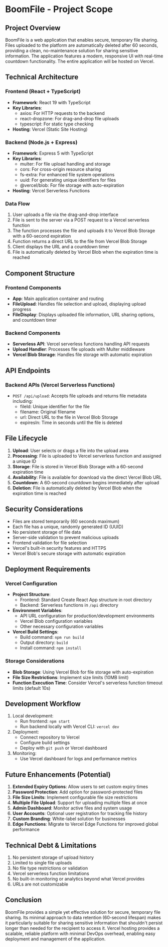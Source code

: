 # BoomFile - Project Scope

## Project Overview

BoomFile is a web application that enables secure, temporary file sharing. Files uploaded to the platform are automatically deleted after 60 seconds, providing a clean, no-maintenance solution for sharing sensitive information. The application features a modern, responsive UI with real-time countdown functionality. The entire application will be hosted on Vercel.

## Technical Architecture

### Frontend (React + TypeScript)
- **Framework**: React 19 with TypeScript
- **Key Libraries**:
  - axios: For HTTP requests to the backend
  - react-dropzone: For drag-and-drop file uploads
  - typescript: For static type checking
- **Hosting**: Vercel (Static Site Hosting)

### Backend (Node.js + Express)
- **Framework**: Express 5 with TypeScript
- **Key Libraries**:
  - multer: For file upload handling and storage
  - cors: For cross-origin resource sharing
  - fs-extra: For enhanced file system operations
  - uuid: For generating unique identifiers for files
  - @vercel/blob: For file storage with auto-expiration
- **Hosting**: Vercel Serverless Functions

### Data Flow
1. User uploads a file via the drag-and-drop interface
2. File is sent to the server via a POST request to a Vercel serverless function
3. The function processes the file and uploads it to Vercel Blob Storage with a 60-second expiration
4. Function returns a direct URL to the file from Vercel Blob Storage
5. Client displays the URL and a countdown timer
6. File is automatically deleted by Vercel Blob when the expiration time is reached

## Component Structure

### Frontend Components
- **App**: Main application container and routing
- **FileUpload**: Handles file selection and upload, displaying upload progress
- **FileDisplay**: Displays uploaded file information, URL sharing options, and countdown timer

### Backend Components
- **Serverless API**: Vercel serverless functions handling API requests
- **Upload Handler**: Processes file uploads with Multer middleware
- **Vercel Blob Storage**: Handles file storage with automatic expiration

## API Endpoints

### Backend APIs (Vercel Serverless Functions)
- `POST /api/upload`: Accepts file uploads and returns file metadata including:
  - fileId: Unique identifier for the file
  - filename: Original filename
  - url: Direct URL to the file in Vercel Blob Storage
  - expiresIn: Time in seconds until the file is deleted

## File Lifecycle

1. **Upload**: User selects or drags a file into the upload area
2. **Processing**: File is uploaded to Vercel serverless function and assigned a unique ID
3. **Storage**: File is stored in Vercel Blob Storage with a 60-second expiration time
4. **Availability**: File is available for download via the direct Vercel Blob URL
5. **Countdown**: A 60-second countdown begins immediately after upload
6. **Deletion**: File is automatically deleted by Vercel Blob when the expiration time is reached

## Security Considerations

- Files are stored temporarily (60 seconds maximum)
- Each file has a unique, randomly generated ID (UUID)
- No persistent storage of file data
- Server-side validation to prevent malicious uploads
- Frontend validation for file selection
- Vercel's built-in security features and HTTPS
- Vercel Blob's secure storage with automatic expiration

## Deployment Requirements

### Vercel Configuration
- **Project Structure**: 
  - Frontend: Standard Create React App structure in root directory
  - Backend: Serverless functions in `/api` directory
- **Environment Variables**:
  - API URL configuration for production/development environments
  - Vercel Blob configuration variables
  - Other necessary configuration variables
- **Vercel Build Settings**:
  - Build command: `npm run build`
  - Output directory: `build`
  - Install command: `npm install`

### Storage Considerations
- **Blob Storage**: Using Vercel Blob for file storage with auto-expiration
- **File Size Restrictions**: Implement size limits (10MB limit)
- **Function Execution Time**: Consider Vercel's serverless function timeout limits (default 10s)

## Development Workflow

1. Local development:
   - Run frontend: `npm start`
   - Run backend locally with Vercel CLI: `vercel dev`
2. Deployment:
   - Connect repository to Vercel
   - Configure build settings
   - Deploy with `git push` or Vercel dashboard
3. Monitoring:
   - Use Vercel dashboard for logs and performance metrics

## Future Enhancements (Potential)

1. **Extended Expiry Options**: Allow users to set custom expiry times
2. **Password Protection**: Add option for password-protected files
3. **File Size Limits**: Implement configurable file size restrictions
4. **Multiple File Upload**: Support for uploading multiple files at once
5. **Admin Dashboard**: Monitor active files and system usage
6. **User Accounts**: Optional user registration for tracking file history
7. **Custom Branding**: White-label solution for businesses
8. **Edge Functions**: Migrate to Vercel Edge Functions for improved global performance

## Technical Debt & Limitations

1. No persistent storage of upload history
2. Limited to single file uploads
3. No file type restrictions or validation
4. Vercel serverless function limitations
5. No built-in monitoring or analytics beyond what Vercel provides
6. URLs are not customizable

## Conclusion

BoomFile provides a simple yet effective solution for secure, temporary file sharing. Its minimal approach to data retention (60-second lifespan) makes it particularly suitable for sharing sensitive information that shouldn't persist longer than needed for the recipient to access it. Vercel hosting provides a scalable, reliable platform with minimal DevOps overhead, enabling easy deployment and management of the application. 
